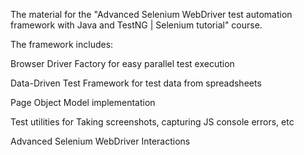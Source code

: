 The material for the "Advanced Selenium WebDriver test automation framework with Java and TestNG | Selenium tutorial" course.

The framework includes:

Browser Driver Factory for easy parallel test execution

Data-Driven Test Framework for test data from spreadsheets

Page Object Model implementation

Test utilities for Taking screenshots, capturing JS console errors, etc

Advanced Selenium WebDriver Interactions
